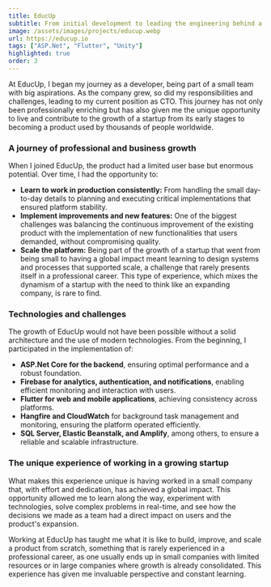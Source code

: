 ```yaml
---
title: EducUp
subtitle: From initial development to leading the engineering behind a constantly growing global educational platform.
image: /assets/images/projects/educup.webp
url: https://educup.io
tags: ["ASP.Net", "Flutter", "Unity"]
highlighted: true
order: 3
---
```


At EducUp, I began my journey as a developer, being part of a small team with big aspirations. As the company grew, so did my responsibilities and challenges, leading to my current position as CTO. This journey has not only been professionally enriching but has also given me the unique opportunity to live and contribute to the growth of a startup from its early stages to becoming a product used by thousands of people worldwide.

### **A journey of professional and business growth**

When I joined EducUp, the product had a limited user base but enormous potential. Over time, I had the opportunity to:

- **Learn to work in production consistently:** From handling the small day-to-day details to planning and executing critical implementations that ensured platform stability.
- **Implement improvements and new features:** One of the biggest challenges was balancing the continuous improvement of the existing product with the implementation of new functionalities that users demanded, without compromising quality.
- **Scale the platform:** Being part of the growth of a startup that went from being small to having a global impact meant learning to design systems and processes that supported scale, a challenge that rarely presents itself in a professional career. This type of experience, which mixes the dynamism of a startup with the need to think like an expanding company, is rare to find.

### **Technologies and challenges**

The growth of EducUp would not have been possible without a solid architecture and the use of modern technologies. From the beginning, I participated in the implementation of:

- **ASP.Net Core for the backend**, ensuring optimal performance and a robust foundation.
- **Firebase for analytics, authentication, and notifications**, enabling efficient monitoring and interaction with users.
- **Flutter for web and mobile applications**, achieving consistency across platforms.
- **Hangfire and CloudWatch** for background task management and monitoring, ensuring the platform operated efficiently.
- **SQL Server, Elastic Beanstalk, and Amplify**, among others, to ensure a reliable and scalable infrastructure.

### **The unique experience of working in a growing startup**

What makes this experience unique is having worked in a small company that, with effort and dedication, has achieved a global impact. This opportunity allowed me to learn along the way, experiment with technologies, solve complex problems in real-time, and see how the decisions we made as a team had a direct impact on users and the product's expansion.

Working at EducUp has taught me what it is like to build, improve, and scale a product from scratch, something that is rarely experienced in a professional career, as one usually ends up in small companies with limited resources or in large companies where growth is already consolidated. This experience has given me invaluable perspective and constant learning.
